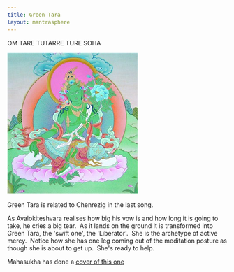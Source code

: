 ```yaml
---        
title: Green Tara
layout: mantrasphere        
---        
```


OM TARE TUTARRE TURE SOHA

![Green Tara](/assets/images/mantrasphere/green_tara.jpg)

Green Tara is related to Chenrezig in the last song.

As Avalokiteshvara realises how big his vow is and how long it is going to take, he cries a big tear.  As it lands on the ground it is transformed into Green Tara, the 'swift one', the 'Liberator'.  She is the archetype of active mercy.  Notice how she has one leg coming out of the meditation posture as though she is about to get up.  She's ready to help.


Mahasukha has done a [cover of this one](http://mahasukha.bandcamp.com/track/green-tara-mantra)
